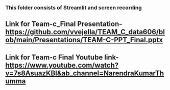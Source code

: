 ### This folder consists of Streamlit and screen recording

## Link for Team-c_Final Presentation- https://github.com/vvejella/TEAM_C_data606/blob/main/Presentations/TEAM-C-PPT_Final.pptx

## Link for Team-c Final Youtube link- https://www.youtube.com/watch?v=7s8AsuazKBI&ab_channel=NarendraKumarThumma
